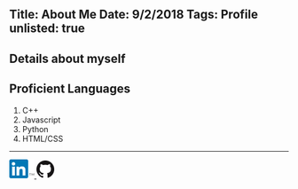 Title: About Me
Date: 9/2/2018
Tags: Profile
unlisted: true
---
Details about myself
---

## Proficient Languages
1. C++
2. Javascript
3. Python
4. HTML/CSS

---

[ ![Linked-in Logo](/img/linkedin-logo.png) ](https://www.linkedin.com/in/ajani-b-00ba15156/)
[ ![Github Logo](/img/github-logo.png) ](https://github.com/AjaniBilby)